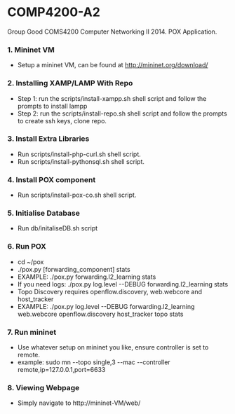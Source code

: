 COMP4200-A2
===========

Group Good COMS4200 Computer Networking II 2014. POX Application.


### 1. Mininet VM
* Setup a mininet VM, can be found at http://mininet.org/download/

### 2. Installing XAMP/LAMP With Repo
* Step 1: run the scripts/install-xampp.sh shell script and follow the prompts to install lampp
* Step 2: run the scripts/install-repo.sh shell script and follow the prompts to create ssh keys, clone repo.

### 3. Install Extra Libraries
* Run scripts/install-php-curl.sh shell script.
* Run scripts/install-pythonsql.sh shell script.

### 4. Install POX component
* Run scripts/install-pox-co.sh shell script.

### 5. Initialise Database 
* Run db/initaliseDB.sh script

### 6. Run POX
* cd ~/pox
* ./pox.py [forwarding_component] stats 
* EXAMPLE: ./pox.py forwarding.l2_learning stats
* If you need logs: ./pox.py log.level --DEBUG forwarding.l2_learning stats
* Topo Discovery requires openflow.discovery, web.webcore and host_tracker
* EXAMPLE: ./pox.py log.level --DEBUG forwarding.l2_learning web.webcore openflow.discovery host_tracker topo stats

### 7. Run mininet
* Use whatever setup on mininet you like, ensure controller is set to remote.
* example: sudo mn --topo single,3 --mac --controller remote,ip=127.0.0.1,port=6633

### 8. Viewing Webpage
* Simply navigate to http://mininet-VM/web/
